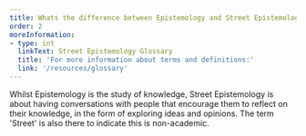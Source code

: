 ```yaml
---
title: Whats the difference between Epistemology and Street Epistemology?
order: 2
moreInformation:
- type: int
  linkText: Street Epistemology Glossary
  title: 'For more information about terms and definitions:'
  link: '/resources/glossary'
---
```

Whilst Epistemology is the study of knowledge, Street Epistemology is about having conversations with people that encourage them to reflect on their knowledge, in the form of exploring ideas and opinions. The term 'Street' is also there to indicate this is non-academic.
